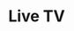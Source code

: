<script setup>
import { ref } from 'vue';
import NavContainer from '../components/NavContainer.vue';
import newsData from '../assets/entertainment/live-tv.json';

const data = ref(newsData);
</script>

# Live TV

<NavContainer :data="data.liveTv"/>
